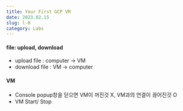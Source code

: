 ```yaml
---
title: Your First GCP VM
date: 2023.02.15
slug: l-0
category: Labs
---
```


#### file: upload, download

- upload file : computer &rightarrow; VM
- download file : VM &rightarrow; computer

#### VM

- Console popup창을 닫으면 VM이 꺼진것 X, VM과의 연결이 끊어진것 O
- VM Start/ Stop
  